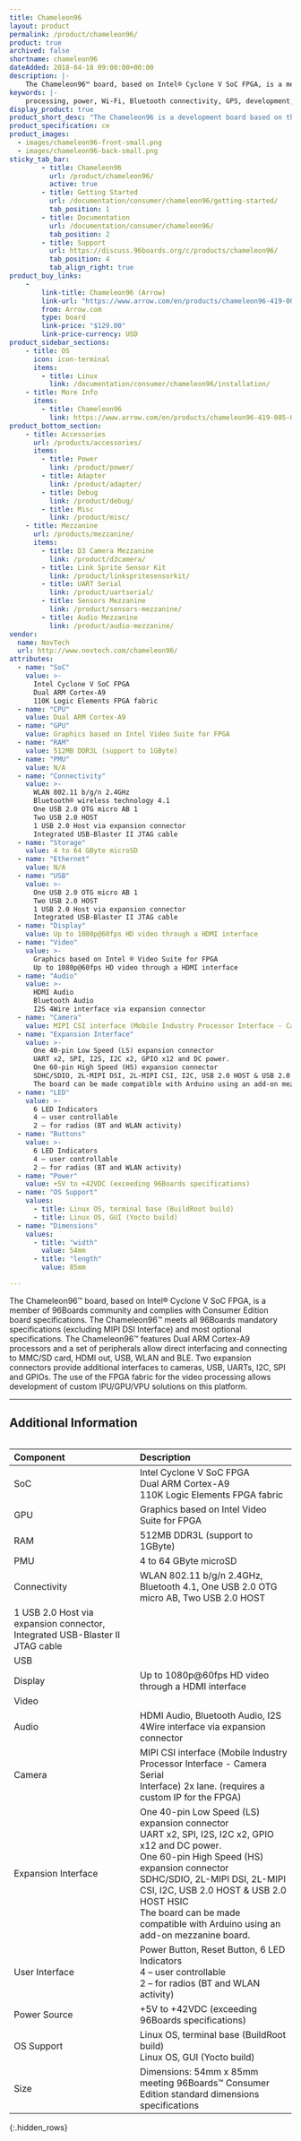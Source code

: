 ```yaml
---
title: Chameleon96
layout: product
permalink: /product/chameleon96/
product: true
archived: false
shortname: chameleon96
dateAdded: 2018-04-18 09:00:00+00:00
description: |-
    The Chameleon96™ board, based on Intel® Cyclone V SoC FPGA, is a member of 96Boards community and complies with Consumer Edition board specifications. The Chameleon96™ meets all 96Boards mandatory specifications (excluding MIPI SDI Interface) and most optional specifications. The Chameleon96™ features Dual ARM Cortex-A9 processors and a set of peripherals allow direct interfacing and connecting to MMC/SD card, HDMI out, USB, WLAN and BLE. Two expansion connectors provide additional interfaces to cameras, USB, UARTs, I2C, SPI and GPIOs. The use of the FPGA fabric for the video processing allows development of custom IPU/GPU/VPU solutions on this platform.
keywords: |-
    processing, power, Wi-Fi, Bluetooth connectivity, GPS, development, board, mid-tier, alter, novtech, arrow, fpga, processor, low cost, Product, Development, Platform
display_product: true
product_short_desc: "The Chameleon96 is a development board based on the Intel Cyclone V SoC FPGA"
product_specification: ce
product_images:
  - images/chameleon96-front-small.png
  - images/chameleon96-back-small.png
sticky_tab_bar:
        - title: Chameleon96
          url: /product/chameleon96/
          active: true
        - title: Getting Started
          url: /documentation/consumer/chameleon96/getting-started/
          tab_position: 1
        - title: Documentation
          url: /documentation/consumer/chameleon96/
          tab_position: 2
        - title: Support
          url: https://discuss.96boards.org/c/products/chameleon96/
          tab_position: 4
          tab_align_right: true
product_buy_links:
    -
        link-title: Chameleon96 (Arrow)
        link-url: "https://www.arrow.com/en/products/chameleon96-419-005-0201-kit/novtech-inc"
        from: Arrow.com
        type: board
        link-price: "$129.00"
        link-price-currency: USD
product_sidebar_sections:
    - title: OS
      icon: icon-terminal
      items:
        - title: Linux
          link: /documentation/consumer/chameleon96/installation/
    - title: More Info
      items:
        - title: Chameleon96
          link: https://www.arrow.com/en/products/chameleon96-419-005-0201-kit/novtech-inc
product_bottom_section:
    - title: Accessories
      url: /products/accessories/
      items:
        - title: Power
          link: /product/power/
        - title: Adapter
          link: /product/adapter/
        - title: Debug
          link: /product/debug/
        - title: Misc
          link: /product/misc/
    - title: Mezzanine
      url: /products/mezzanine/
      items:
        - title: D3 Camera Mezzanine
          link: /product/d3camera/
        - title: Link Sprite Sensor Kit
          link: /product/linkspritesensorkit/
        - title: UART Serial
          link: /product/uartserial/
        - title: Sensors Mezzanine
          link: /product/sensors-mezzanine/
        - title: Audio Mezzanine
          link: /product/audio-mezzanine/
vendor:
  name: NovTech
  url: http://www.novtech.com/chameleon96/
attributes:
  - name: "SoC"
    value: >-
      Intel Cyclone V SoC FPGA
      Dual ARM Cortex-A9
      110K Logic Elements FPGA fabric
  - name: "CPU"
    value: Dual ARM Cortex-A9
  - name: "GPU"
    value: Graphics based on Intel Video Suite for FPGA
  - name: "RAM"
    value: 512MB DDR3L (support to 1GByte)
  - name: "PMU"
    value: N/A
  - name: "Connectivity"
    value: >-
      WLAN 802.11 b/g/n 2.4GHz
      Bluetooth® wireless technology 4.1
      One USB 2.0 OTG micro AB 1
      Two USB 2.0 HOST
      1 USB 2.0 Host via expansion connector
      Integrated USB-Blaster II JTAG cable
  - name: "Storage"
    value: 4 to 64 GByte microSD
  - name: "Ethernet"
    value: N/A
  - name: "USB"
    value: >-
      One USB 2.0 OTG micro AB 1
      Two USB 2.0 HOST
      1 USB 2.0 Host via expansion connector
      Integrated USB-Blaster II JTAG cable
  - name: "Display"
    value: Up to 1080p@60fps HD video through a HDMI interface
  - name: "Video"
    value: >-
      Graphics based on Intel ® Video Suite for FPGA
      Up to 1080p@60fps HD video through a HDMI interface
  - name: "Audio"
    value: >-
      HDMI Audio
      Bluetooth Audio
      I2S 4Wire interface via expansion connector
  - name: "Camera"
    value: MIPI CSI interface (Mobile Industry Processor Interface - Camera Serial Interface) 2x lane. (requires a custom IP for the FPGA)
  - name: "Expansion Interface"
    value: >-
      One 40-pin Low Speed (LS) expansion connector
      UART x2, SPI, I2S, I2C x2, GPIO x12 and DC power.
      One 60-pin High Speed (HS) expansion connector
      SDHC/SDIO, 2L-MIPI DSI, 2L-MIPI CSI, I2C, USB 2.0 HOST & USB 2.0 HOST HSIC
      The board can be made compatible with Arduino using an add-on mezzanine board.
  - name: "LED"
    value: >-
      6 LED Indicators
      4 – user controllable
      2 – for radios (BT and WLAN activity)
  - name: "Buttons"
    value: >-
      6 LED Indicators
      4 – user controllable
      2 – for radios (BT and WLAN activity)
  - name: "Power"
    value: +5V to +42VDC (exceeding 96Boards specifications)
  - name: "OS Support"
    values:
      - title: Linux OS, terminal base (BuildRoot build)
      - title: Linux OS, GUI (Yocto build)
  - name: "Dimensions"
    values:
      - title: "width"
        value: 54mm
      - title: "length"
        value: 85mm

---
```

The Chameleon96™ board, based on Intel® Cyclone V SoC FPGA, is a member of 96Boards community and complies with Consumer Edition board specifications. The Chameleon96™ meets all 96Boards mandatory specifications (excluding MIPI DSI Interface) and most optional specifications. The Chameleon96™ features Dual ARM Cortex-A9 processors and a set of peripherals allow direct interfacing and connecting to MMC/SD card, HDMI out, USB, WLAN and BLE. Two expansion connectors provide additional interfaces to cameras, USB, UARTs, I2C, SPI and GPIOs. The use of the FPGA fabric for the video processing allows development of custom IPU/GPU/VPU solutions on this platform.

***

## Additional Information
<div style="overflow-x:scroll;" markdown="1">

|   Component          |   Description                                                                                    |
|:---------------------|:-------------------------------------------------------------------------------------------------|
|  SoC                 | Intel Cyclone V SoC FPGA<br>Dual ARM Cortex-A9<br>110K Logic Elements FPGA fabric                |
|  GPU                 | Graphics based on Intel Video Suite for FPGA                                                     |
|  RAM                 | 512MB DDR3L (support to 1GByte)                                                                  |
|  PMU                 | 4 to 64 GByte microSD                                                                            |
|  Connectivity        | WLAN 802.11 b/g/n 2.4GHz, Bluetooth 4.1, One USB 2.0 OTG micro AB, Two USB 2.0 HOST
1 USB 2.0 Host via expansion connector, Integrated USB-Blaster II JTAG cable                                              |
|  USB                 |                                                                                                  |
|  Display             | Up to 1080p@60fps HD video through a HDMI interface                                              |
|  Video               |                                                                                                  |
|  Audio               | HDMI Audio, Bluetooth Audio, I2S 4Wire interface via expansion connector                         |
|  Camera              | MIPI CSI interface (Mobile Industry<br>Processor Interface - Camera Serial<br>Interface) 2x lane. (requires a custom IP for the FPGA) |
|  Expansion Interface | One 40-pin Low Speed (LS) expansion connector<br>UART x2, SPI, I2S, I2C x2, GPIO x12 and DC power.<br>One 60-pin High Speed (HS) expansion connector<br>SDHC/SDIO, 2L-MIPI DSI, 2L-MIPI CSI, I2C, USB 2.0 HOST & USB 2.0 HOST HSIC<br>The board can be made compatible with Arduino using an add-on mezzanine board.                                                                                                 |
|  User Interface      | Power Button, Reset Button, 6 LED Indicators<br>4 – user controllable<br>2 – for radios (BT and WLAN activity) |
|  Power Source        | +5V to +42VDC (exceeding 96Boards specifications)                                                |
|  OS Support          | Linux OS, terminal base (BuildRoot build)<br>Linux OS, GUI (Yocto build)                         |
|  Size                | Dimensions: 54mm x 85mm meeting 96Boards™ Consumer Edition standard dimensions specifications    |

{:.hidden_rows}

</div>
